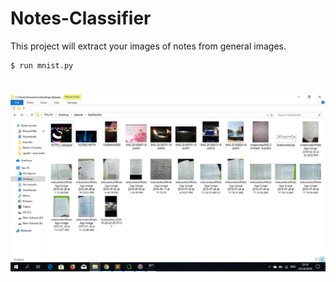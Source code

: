 # Notes-Classifier

This project will extract your images of notes from general images.
```
$ run mnist.py
```


![](image_before_using_cnnModel.png)
=======
[](https://github.com/himan16/Notes-Classifier/blob/master/image_after_using_cnn_Model.png)

